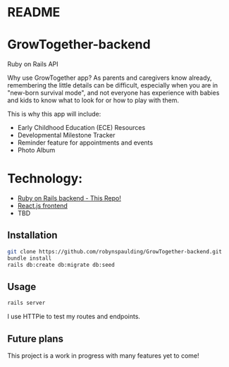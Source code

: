 # README

# GrowTogether-backend 
Ruby on Rails API

Why use GrowTogether app? As parents and caregivers know already, remembering the little details can be difficult, especially when you are in "new-born survival mode", and not everyone has experience with babies and kids to know what to look for or how to play with them. 

This is why this app will include:
- Early Childhood Education (ECE) Resources
- Developmental Milestone Tracker
- Reminder feature for appointments and events
- Photo Album
 

# Technology:
- <a href="https://github.com/robynspaulding/GrowTogether-backend">Ruby on Rails backend - This Repo!</a>
- <a href="https://github.com/pdhende/GrowTogether-frontend">React.js frontend</a>
- TBD


## Installation

```bash
git clone https://github.com/robynspaulding/GrowTogether-backend.git
bundle install
rails db:create db:migrate db:seed
```

## Usage

```bash
rails server
```

I use HTTPie to test my routes and endpoints.

## Future plans

This project is a work in progress with many features yet to come! 

